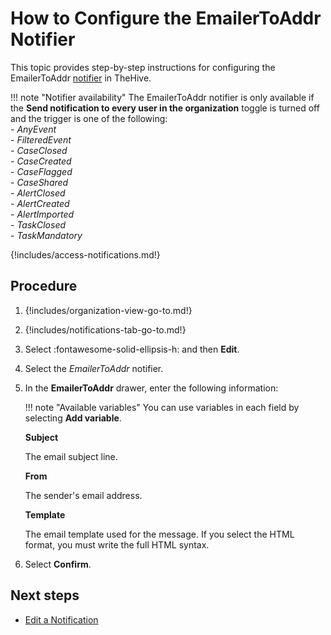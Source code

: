 # How to Configure the EmailerToAddr Notifier

This topic provides step-by-step instructions for configuring the EmailerToAddr [notifier](../about-notifications.md#notifiers) in TheHive.

!!! note "Notifier availability"
    The EmailerToAddr notifier is only available if the **Send notification to every user in the organization** toggle is turned off and the trigger is one of the following:  
    - *AnyEvent*  
    - *FilteredEvent*  
    - *CaseClosed*  
    - *CaseCreated*  
    - *CaseFlagged*  
    - *CaseShared*  
    - *AlertClosed*  
    - *AlertCreated*  
    - *AlertImported*  
    - *TaskClosed*  
    - *TaskMandatory*

{!includes/access-notifications.md!}

## Procedure

1. {!includes/organization-view-go-to.md!}

2. {!includes/notifications-tab-go-to.md!}

3. Select :fontawesome-solid-ellipsis-h: and then **Edit**.

4. Select the *EmailerToAddr* notifier.

5. In the **EmailerToAddr** drawer, enter the following information:

    !!! note "Available variables"
        You can use variables in each field by selecting **Add variable**. 

    **Subject**

    The email subject line.

    **From**

    The sender's email address.

    **Template**

    The email template used for the message. If you select the HTML format, you must write the full HTML syntax.

6. Select **Confirm**.

## Next steps

* [Edit a Notification](edit-a-notification.md)